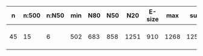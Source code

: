 n    |n:500  |n:N50  |min  |N80  |N50  |N20   |E-size  |max   |sum    |name
---  |---    |---    |---  |---  |---  |---   |---     |---   |---    |---
45   |15     |6      |502  |683  |858  |1251  |910     |1268  |12569  |output-77-unitigs.fa
